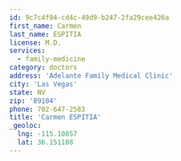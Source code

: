 ```yaml
---
id: 9c7c4f94-cd4c-49d9-b247-2fa29cee426a
first_name: Carmen
last_name: ESPITIA
license: M.D.
services:
  - family-medicine
category: doctors
address: 'Adelante Family Medical Clinic'
city: 'Las Vegas'
state: NV
zip: '89104'
phone: 702-647-2583
title: 'Carmen ESPITIA'
_geoloc:
  lng: -115.10857
  lat: 36.151108
---
```

